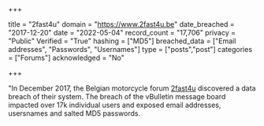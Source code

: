 +++

title = "2fast4u"
domain = "https://www.2fast4u.be"
date_breached = "2017-12-20"
date = "2022-05-04"
record_count = "17,706"
privacy = "Public"
Verified = "True"
hashing = ["MD5"]
breached_data = ["Email addresses", "Passwords", "Usernames"]
type = ["posts","post"]
categories = ["Forums"]
acknowledged = "No"


+++


"In December 2017, the Belgian motorcycle forum <a href="https://www.2fast4u.be" target="_blank" rel="noopener">2fast4u</a> discovered a data breach of their system. The breach of the vBulletin message board impacted over 17k individual users and exposed email addresses, usersnames and salted MD5 passwords.

